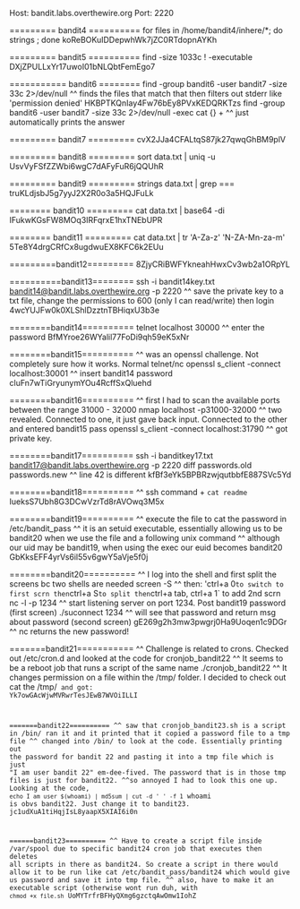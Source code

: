 Host: bandit.labs.overthewire.org
Port: 2220

========= bandit4 ==========
for files in /home/bandit4/inhere/*; do strings ; done
koReBOKuIDDepwhWk7jZC0RTdopnAYKh

========= bandit5 ==========
find -size 1033c ! -executable
DXjZPULLxYr17uwoI01bNLQbtFemEgo7

=========== bandit6 ========
find -group bandit6 -user bandit7 -size 33c 2>/dev/null
^^ finds the files that match that then filters out stderr like 'permission denied' 
HKBPTKQnIay4Fw76bEy8PVxKEDQRKTzs
find -group bandit6 -user bandit7 -size 33c 2>/dev/null -exec cat {} +
^^ just automatically prints the answer

========= bandit7 =========
cvX2JJa4CFALtqS87jk27qwqGhBM9plV

========= bandit8 =========
sort data.txt | uniq -u
UsvVyFSfZZWbi6wgC7dAFyFuR6jQQUhR

========= bandit9 =========
strings data.txt | grep ===
truKLdjsbJ5g7yyJ2X2R0o3a5HQJFuLk

======== bandit10 =========
cat data.txt | base64 -di
IFukwKGsFW8MOq3IRFqrxE1hxTNEbUPR

======== bandit11 =========
cat data.txt | tr 'A-Za-z' 'N-ZA-Mn-za-m'
5Te8Y4drgCRfCx8ugdwuEX8KFC6k2EUu

=========bandit12=========
8ZjyCRiBWFYkneahHwxCv3wb2a1ORpYL

==========bandit13========
ssh -i bandit14key.txt bandit14@bandit.labs.overthewire.org -p 2220
^^ save the private key to a txt file, change the permissions to 600 (only I can read/write) then login
4wcYUJFw0k0XLShlDzztnTBHiqxU3b3e

========bandit14==========
telnet localhost 30000
^^ enter the password
BfMYroe26WYalil77FoDi9qh59eK5xNr

========bandit15==========
^^ was an openssl challenge. Not completely sure how it works. Normal telnet/nc 
openssl s_client -connect localhost:30001
^^ insert bandit14 password
cluFn7wTiGryunymYOu4RcffSxQluehd

========bandit16==========
^^ first I had to scan the available ports between the range 31000 - 32000
nmap localhost -p31000-32000
^^ two revealed. Connected to one, it just gave back input. Connected to the other and entered bandit15 pass
openssl s_client -connect localhost:31790
^^ got private key.

========bandit17==========
ssh -i banditkey17.txt bandit17@bandit.labs.overthewire.org -p 2220
diff passwords.old passwords.new 
^^ line 42 is different
kfBf3eYk5BPBRzwjqutbbfE887SVc5Yd

========bandit18==========
^^ ssh command + `cat readme`
IueksS7Ubh8G3DCwVzrTd8rAVOwq3M5x

========bandit19==========
^^ execute the file to cat the password in /etc/bandit_pass
^^ it is an setuid executable, essentially allowing us to be bandit20 when we use the file and a following unix command
^^ although our uid may be bandit19, when using the exec our euid becomes bandit20
GbKksEFF4yrVs6il55v6gwY5aVje5f0j

========bandit20==========
^^ I log into the shell and first split the screens bc two shells are needed
screen -S ^^ then: 'ctrl+a 0` to switch to first scrn then `ctrl+a S` to split then `ctrl+a tab, ctrl+a 1` to add 2nd scrn
nc -l -p 1234 ^^ start listening server on port 1234. Post bandit19 password (first screen)
./suconnect 1234 ^^ will see that password and return msg about password (second screen)
gE269g2h3mw3pwgrj0Ha9Uoqen1c9DGr ^^ nc returns the new password!

=======bandit21===========
^^ Challenge is related to crons. Checked out /etc/cron.d and looked at the code for cronjob_bandit22
^^ It seems to be a reboot job that runs a script of the same name ./cronjob_bandit22
^^ It changes permission on a file within the /tmp/ folder. I decided to check out cat the /tmp/<code> and got:
Yk7owGAcWjwMVRwrTesJEwB7WVOiILLI

=======bandit22==========
^^ saw that cronjob_bandit23.sh is a script in /bin/ ran it and it printed that it copied a password file to a tmp file
^^ changed into /bin/ to look at the code. Essentially printing out the password for bandit 22 and pasting it into a tmp file which is just "I am user bandit 22" em-dee-fived. The password that is in those tmp files is just for bandit22.
^^so annoyed I had to look this one up. Looking at the code, `echo I am user $(whoami) | md5sum | cut -d ' ' -f 1` whoami is obvs bandit22. Just change it to bandit23.
jc1udXuA1tiHqjIsL8yaapX5XIAI6i0n

======bandit23==========
^^ Have to create a script file inside /var/spool due to specific bandit24 cron job that executes then deletes all scripts in there as bandit24. So create a script in there would allow it to be run like cat /etc/bandit_pass/bandit24 which would give us password and save it into tmp file.
^^ also, have to make it an executable script (otherwise wont run duh, with `chmod +x file.sh`
UoMYTrfrBFHyQXmg6gzctqAwOmw1IohZ 
